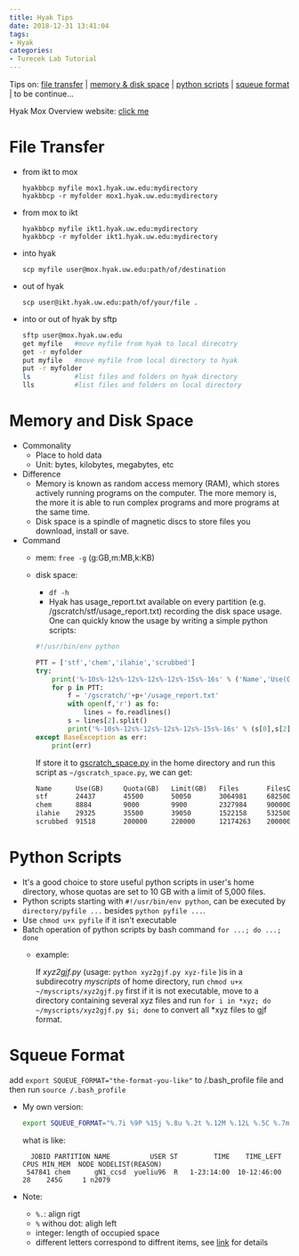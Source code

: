 ```yaml
---
title: Hyak Tips
date: 2018-12-31 13:41:04
tags:
- Hyak
categories:
- Turecek Lab Tutorial
---
```


Tips on: [file transfer](#scp) | [memory & disk space](#memdisk) | [python scripts](#pyscripts) | [squeue format](#squeue) | to be continue...

Hyak Mox Overview website: [click me](https://wiki.cac.washington.edu/display/hyakusers/Hyak+mox+Overview)

# <jump id='scp'>File Transfer</jump>

- from ikt to mox
  
  ```
  hyakbbcp myfile mox1.hyak.uw.edu:mydirectory
  hyakbbcp -r myfolder mox1.hyak.uw.edu:mydirectory
  ```

- from mox to ikt

  ```
  hyakbbcp myfile ikt1.hyak.uw.edu:mydirectory
  hyakbbcp -r myfolder ikt1.hyak.uw.edu:mydirectory
  ```
- into hyak
  
  ```
  scp myfile user@mox.hyak.uw.edu:path/of/destination
  ```
- out of hyak
  
  ```
  scp user@ikt.hyak.uw.edu:path/of/your/file .
  ```

- into or out of hyak by sftp
  
  ```bash
  sftp user@mox.hyak.uw.edu
  get myfile   #move myfile from hyak to local direcotry
  get -r myfolder 
  put myfile   #move myfile from local directory to hyak
  put -r myfolder
  ls           #list files and folders on hyak directory
  lls          #list files and folders on local directory
  ```

# <jump id='memdisk'>Memory and Disk Space

- Commonality
  - Place to hold data
  - Unit: bytes, kilobytes, megabytes, etc
- Difference
  - Memory is known as random access memory (RAM), which stores actively running programs on the computer. The more memory is, the more it is able to run complex programs and more programs at the same time.
  - Disk space is a spindle of magnetic discs to store files you download, install or save.
- Command
  - mem: `free -g` (g:GB,m:MB,k:KB)
  - disk space: 
    - `df -h`
    - Hyak has usage_report.txt available on every partition (e.g. /gscratch/stf/usage_report.txt) recording the disk space usage. One can quickly know the usage by writing a simple python scripts:
    
    ```python
    #!/usr/bin/env python

    PTT = ['stf','chem','ilahie','scrubbed']
    try:
        print('%-10s%-12s%-12s%-12s%-12s%-15s%-16s' % ('Name','Use(GB)','Quota(GB)','Limit(GB)','Files','FilesQuota','FilesLimit'))
        for p in PTT:
            f = '/gscratch/'+p+'/usage_report.txt'
            with open(f,'r') as fo:
                lines = fo.readlines()
            s = lines[2].split()
            print('%-10s%-12s%-12s%-12s%-12s%-15s%-16s' % (s[0],s[2],s[3],s[4],s[6],s[7],s[8]))
    except BaseException as err:
        print(err)
    ```
    If store it to [gscratch_space.py](https://github.com/yueliu96/scripts_for_lab/blob/master/gscratch_space.py) in the home directory and run this script as `~/gscratch_space.py`, we can get:

    ```txt
    Name      Use(GB)     Quota(GB)   Limit(GB)   Files       FilesQuota     FilesLimit      
    stf       24437       45500       50050       3064981     68250000       75075000        
    chem      8884        9000        9900        2327984     9000000        9900000         
    ilahie    29325       35500       39050       1522158     53250000       58575000     
    scrubbed  91518       200000      220000      12174263    200000000      220000000   
    ```

# <jump id='pyscripts'>Python Scripts</jump>

- It's a good choice to store useful python scripts in user's home directory, whose quotas are set to 10 GB with a limit of 5,000 files. 
- Python scripts starting with `#!/usr/bin/env python`, can be executed by `directory/pyfile ...` besides `python pyfile ...`. 
- Use `chmod u+x pyfile` if it isn't executable
- Batch operation of python scripts by bash command `for ...; do ...; done`
  - example: 
   
     If *xyz2gjf$.$py* (usage: `python xyz2gjf.py xyz-file` )is in a subdirecotry *myscripts* of home directory, run `chmod u+x ~/myscripts/xyz2gjf.py` first if it is not executable, move to a directory containing several xyz files and run `for i in *xyz; do ~/myscripts/xyz2gjf.py $i; done` to convert all *xyz files to gjf format.

# <jump id='squeue'>Squeue Format</jump>

add `export SQUEUE_FORMAT="the-format-you-like"` to /.bash_profile file and then run `source /.bash_profile`

- My own version:
  
  ```bash
  export SQUEUE_FORMAT="%.7i %9P %15j %.8u %.2t %.12M %.12L %.5C %.7m  %.4D %R"
  ```
    what is like:

    ```
      JOBID PARTITION NAME          USER ST         TIME    TIME_LEFT  CPUS MIN_MEM  NODE NODELIST(REASON)
     547841 chem      gN1_ccsd  yueliu96  R   1-23:14:00  10-12:46:00    28    245G     1 n2079  
    ```
- Note:
  - `%.`: align rigt
  - `%` withou dot: aligh left
  - integer: length of occupied space
  - different letters correspond to diffrent items, see [link](https://slurm.schedmd.com/squeue.html) for details


